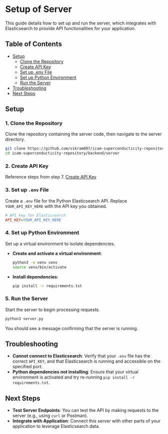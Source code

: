 # Setup of Server

This guide details how to set up and run the server, which integrates with Elasticsearch to provide API functionalities for your application.

## Table of Contents
- [Setup](#setup)
  - [Clone the Repository](#1-clone-the-repository)
  - [Create API Key](#2-create-api-key)
  - [Set up .env File](#3-set-up-env-file)
  - [Set up Python Environment](#4-setup-python-environment)
  - [Run the Server](#5-run-the-server)
- [Troubleshooting](#troubleshooting)
- [Next Steps](#next-steps)

## Setup

### 1. Clone the Repository

Clone the repository containing the server code, then navigate to the server directory.

   ```bash
   git clone https://github.com/vikram087/icam-superconducticity-repository.git
   cd icam-superconducticity-repository/backend/server
   ```

### 2. Create API Key

Reference steps from step 7. [Create API Key](../config/README.md)

### 3. Set up `.env` File

Create a `.env` file for the Python Elasticsearch API. Replace `YOUR_API_KEY_HERE` with the API key you obtained.

   ```ini
   # API key for Elasticsearch
   API_KEY=YOUR_API_KEY_HERE
   ```

### 4. Set up Python Environment

Set up a virtual environment to isolate dependencies.

   - **Create and activate a virtual environment**:
     ```bash
     python3 -m venv venv
     source venv/bin/activate
     ```

   - **Install dependencies**:
     ```bash
     pip install -r requirements.txt
     ```

### 5. Run the Server

Start the server to begin processing requests.

   ```bash
   python3 server.py
   ```

   You should see a message confirming that the server is running.

## Troubleshooting

- **Cannot connect to Elasticsearch**: Verify that your `.env` file has the correct `API_KEY`, and that Elasticsearch is running and accessible on the specified port.
- **Python dependencies not installing**: Ensure that your virtual environment is activated and try re-running `pip install -r requirements.txt`.

## Next Steps

- **Test Server Endpoints**: You can test the API by making requests to the server (e.g., using `curl` or Postman).
- **Integrate with Application**: Connect this server with other parts of your application to leverage Elasticsearch data.
